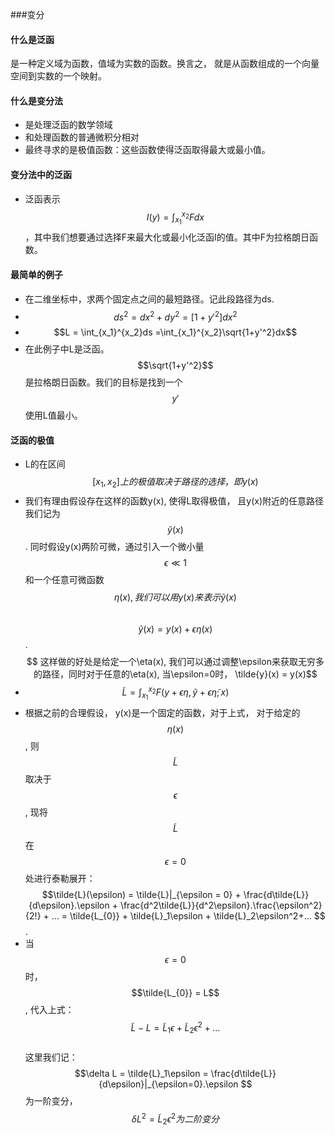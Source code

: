 ###变分
#### 什么是泛函
是一种定义域为函数，值域为实数的函数。换言之， 就是从函数组成的一个向量空间到实数的一个映射。
#### 什么是变分法
- 是处理泛函的数学领域
- 和处理函数的普通微积分相对
- 最终寻求的是极值函数：这些函数使得泛函取得最大或最小值。
#### 变分法中的泛函
- 泛函表示
$$I(y) = \int_{x_1}^{x_2}Fdx$$，其中我们想要通过选择F来最大化或最小化泛函I的值。其中F为拉格朗日函数。

#### 最简单的例子
- 在二维坐标中，求两个固定点之间的最短路径。记此段路径为ds.
- $$ds^2 = dx^2 + dy^2 = [1+y'^2]dx^2$$ 
- $$L = \int_{x_1}^{x_2}ds =\int_{x_1}^{x_2}\sqrt{1+y'^2}dx$$
- 在此例子中L是泛函。$$\sqrt{1+y'^2}$$是拉格朗日函数。我们的目标是找到一个$$y'$$使用L值最小。

#### 泛函的极值
- L的在区间$$[x_1, x_2]上的极值取决于路径的选择， 即y(x)$$
- 我们有理由假设存在这样的函数y(x), 使得L取得极值， 且y(x)附近的任意路径我们记为$$\tilde{y}(x)$$. 同时假设y(x)两阶可微，通过引入一个微小量$$\epsilon \ll 1 $$ 和一个任意可微函数$$\eta(x), 我们可以用y(x)来表示\tilde{y}(x)$$ <br/>
 $$\tilde{y}(x) = y(x) + \epsilon \eta(x)$$ . <br/>
 $$ 这样做的好处是给定一个\eta(x), 我们可以通过调整\epsilon来获取无穷多的路径，同时对于任意的\eta(x), 当\epsilon=0时， \tilde{y}(x) = y(x)$$
- $$\tilde{L} = \int_{x_1}^{x_2}F(y+\epsilon \eta, \tilde{y}+\epsilon \tilde{\eta}; x)$$
- 根据之前的合理假设， y(x)是一个固定的函数，对于上式， 对于给定的$$\eta(x)$$, 则$$\tilde{L}$$取决于$$\epsilon$$,  现将$$\tilde{L}$$在$$\epsilon = 0$$处进行泰勒展开：
 $$\tilde{L}(\epsilon) = \tilde{L}|_{\epsilon = 0} + \frac{d\tilde{L}}{d\epsilon}.\epsilon + \frac{d^2\tilde{L}}{d^2\epsilon}.\frac{\epsilon^2}{2!} + ... = \tilde{L_{0}} + \tilde{L}_1\epsilon + \tilde{L}_2\epsilon^2+...  $$.  
- 当$$\epsilon=0$$时， $$\tilde{L_{0}} = L$$, 代入上式： <br/>
 $$\tilde{L} - L = \tilde{L}_1\epsilon + \tilde{L}_2\epsilon^2+... $$ <br/>
 这里我们记： $$\delta L = \tilde{L}_1\epsilon = \frac{d\tilde{L}}{d\epsilon}|_{\epsilon=0}.\epsilon   $$ 为一阶变分， $$\delta L^2 = \tilde{L}_2\epsilon^2 为二阶变分 $$


